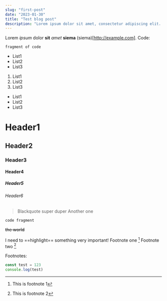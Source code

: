 ```yaml
---
slug: "first-post"
date: "2023-01-30"
title: "Test blog post"
description: "Lorem ipsum dolor sit amet, consectetur adipiscing elit. Aenean porttitor neque velit, eget mattis elit fermentum at. Orci varius natoque penatibus et magnis d."
---
```

Lorem *ipsum* dolor **sit** _amet_ __siema__ (siema)[http://example.com].
Code:

```fragment of code```

* List1
* List2
* List3

1. List1
2. List2
3. List3

- List1
- List2
- List3

# Header1
## Header2
### Header3
#### Header4
##### Header5
###### Header6
> Blackquote super duper
> Another one

`
code fragment
`

~~the world~~

I need to ==highlight== something very important!
Footnote one [^1]
Footnote two [^2]

Footnotes:
[^1]: This is footnote 1
[^2]: This is footnote 2


```javascript
const test = 123
console.log(test)
```